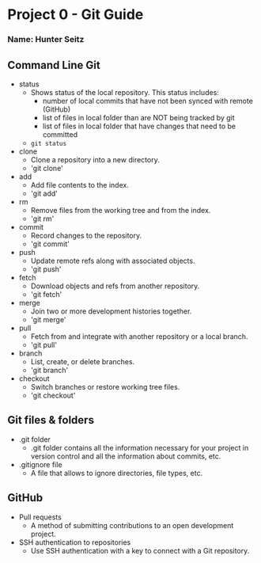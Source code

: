# Project 0 - Git Guide 
### Name: Hunter Seitz
## Command Line Git

- status
  - Shows status of the local repository. This status includes:
    - number of local commits that have not been synced with remote (GitHub)
    - list of files in local folder than are NOT being tracked by git
    - list of files in local folder that have changes that need to be committed
  - `git status`
- clone
    - Clone a repository into a new directory.
    - 'git clone'
- add
    - Add file contents to the index.
    - 'git add' 
- rm
    - Remove files from the working tree and from the index. 
    - 'git rm'
- commit
    - Record changes to the repository.
    - 'git commit'
- push
    - Update remote refs along with associated objects.
    - 'git push'
- fetch
    - Download objects and refs from another repository.
    - 'git fetch'
- merge
    - Join two or more development histories together.
    - 'git merge'
- pull
    - Fetch from and integrate with another repository or a local branch.
    - 'git pull'
- branch
    - List, create, or delete branches.
    - 'git branch'
- checkout
    - Switch branches or restore working tree files.
    - 'git checkout'

## Git files & folders
- .git folder
    - .git folder contains all the information necessary for your project in version control and all the information about commits, etc. 
- .gitignore file
    - A file that allows to ignore directories, file types, etc. 

## GitHub
- Pull requests 
    - A method of submitting contributions to an open development project. 
- SSH authentication to repositories 
    - Use SSH authentication with a key to connect with a Git repository. 
